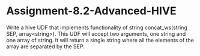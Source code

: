 # Assignment-8.2-Advanced-HIVE
Write a hive UDF that implements functionality of string concat_ws(string SEP, array&lt;string>). This UDF will accept two arguments, one string and one array of string. It will return a single string where all the elements of the array are separated by the SEP.
